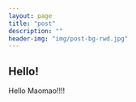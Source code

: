 ```yaml
---
layout: page
title: "post"
description: ""
header-img: "img/post-bg-rwd.jpg"
---
```


## Hello!

Hello Maomao!!!!



